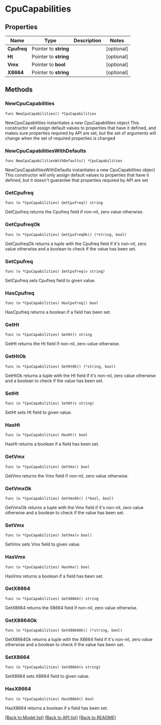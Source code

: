 # CpuCapabilities

## Properties

Name | Type | Description | Notes
------------ | ------------- | ------------- | -------------
**Cpufreq** | Pointer to **string** |  | [optional] 
**Ht** | Pointer to **string** |  | [optional] 
**Vmx** | Pointer to **bool** |  | [optional] 
**X8664** | Pointer to **string** |  | [optional] 

## Methods

### NewCpuCapabilities

`func NewCpuCapabilities() *CpuCapabilities`

NewCpuCapabilities instantiates a new CpuCapabilities object
This constructor will assign default values to properties that have it defined,
and makes sure properties required by API are set, but the set of arguments
will change when the set of required properties is changed

### NewCpuCapabilitiesWithDefaults

`func NewCpuCapabilitiesWithDefaults() *CpuCapabilities`

NewCpuCapabilitiesWithDefaults instantiates a new CpuCapabilities object
This constructor will only assign default values to properties that have it defined,
but it doesn't guarantee that properties required by API are set

### GetCpufreq

`func (o *CpuCapabilities) GetCpufreq() string`

GetCpufreq returns the Cpufreq field if non-nil, zero value otherwise.

### GetCpufreqOk

`func (o *CpuCapabilities) GetCpufreqOk() (*string, bool)`

GetCpufreqOk returns a tuple with the Cpufreq field if it's non-nil, zero value otherwise
and a boolean to check if the value has been set.

### SetCpufreq

`func (o *CpuCapabilities) SetCpufreq(v string)`

SetCpufreq sets Cpufreq field to given value.

### HasCpufreq

`func (o *CpuCapabilities) HasCpufreq() bool`

HasCpufreq returns a boolean if a field has been set.

### GetHt

`func (o *CpuCapabilities) GetHt() string`

GetHt returns the Ht field if non-nil, zero value otherwise.

### GetHtOk

`func (o *CpuCapabilities) GetHtOk() (*string, bool)`

GetHtOk returns a tuple with the Ht field if it's non-nil, zero value otherwise
and a boolean to check if the value has been set.

### SetHt

`func (o *CpuCapabilities) SetHt(v string)`

SetHt sets Ht field to given value.

### HasHt

`func (o *CpuCapabilities) HasHt() bool`

HasHt returns a boolean if a field has been set.

### GetVmx

`func (o *CpuCapabilities) GetVmx() bool`

GetVmx returns the Vmx field if non-nil, zero value otherwise.

### GetVmxOk

`func (o *CpuCapabilities) GetVmxOk() (*bool, bool)`

GetVmxOk returns a tuple with the Vmx field if it's non-nil, zero value otherwise
and a boolean to check if the value has been set.

### SetVmx

`func (o *CpuCapabilities) SetVmx(v bool)`

SetVmx sets Vmx field to given value.

### HasVmx

`func (o *CpuCapabilities) HasVmx() bool`

HasVmx returns a boolean if a field has been set.

### GetX8664

`func (o *CpuCapabilities) GetX8664() string`

GetX8664 returns the X8664 field if non-nil, zero value otherwise.

### GetX8664Ok

`func (o *CpuCapabilities) GetX8664Ok() (*string, bool)`

GetX8664Ok returns a tuple with the X8664 field if it's non-nil, zero value otherwise
and a boolean to check if the value has been set.

### SetX8664

`func (o *CpuCapabilities) SetX8664(v string)`

SetX8664 sets X8664 field to given value.

### HasX8664

`func (o *CpuCapabilities) HasX8664() bool`

HasX8664 returns a boolean if a field has been set.


[[Back to Model list]](../README.md#documentation-for-models) [[Back to API list]](../README.md#documentation-for-api-endpoints) [[Back to README]](../README.md)


